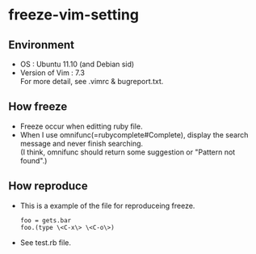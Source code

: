 freeze-vim-setting
==================

Environment
------------
*   OS : Ubuntu 11.10 (and Debian sid)
*   Version of Vim : 7.3  
    For more detail, see .vimrc & bugreport.txt.

How freeze
------------
*   Freeze occur when editting ruby file.
*   When I use omnifunc(=rubycomplete#Complete), display the search message and never finish searching.  
    (I think, omnifunc should return some suggestion or "Pattern not found".)

How reproduce
--------------
*   This is a example of the file for reproduceing freeze.  

        foo = gets.bar  
        foo.(type \<C-x\> \<C-o\>)

*   See test.rb file.
